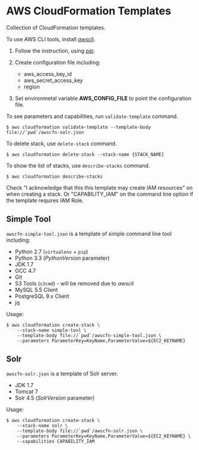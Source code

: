 AWS CloudFormation Templates
=============================

Collection of CloudFormation templates.

To use AWS CLI tools, install [*awscli*](http://aws.amazon.com/jp/cli/).

1. Follow the instruction, using [*pip*](https://pypi.python.org/pypi/awscli).

2. Create configuration file including:
    * aws_access_key_id
    * aws_secret_access_key
    * region

3. Set environmetal variable **AWS_CONFIG_FILE** to point the configuration file.

To see parameters and capabilities, run ``validate-template`` command.

    $ aws cloudformation validate-template --template-body file://`pwd`/awscfn-solr.json

To delete stack, use ``delete-stack`` command.

    $ aws cloudformation delete-stack --stack-name {STACK_NAME}

To show the list of stacks, use ``describe-stacks`` command.

    $ aws cloudformation describe-stacks

Check "I acknowledge that this this template may create IAM resources" on when creating a stack.
Or "CAPABILITY_IAM" on the command line option if the template requires IAM Role.

Simple Tool
------------

``awscfn-simple-tool.json`` is a template of simple command line tool including:

* Python 2.7 (``virtualenv`` + ``pip``)
* Python 3.3 (*PythonVersion* parameter)
* JDK 1.7
* GCC 4.7
* Git
* S3 Tools (``s3cmd``) - will be removed due to *awscli*
* MySQL 5.5 Client
* PostgreSQL 9.x Client
* jq

Usage:

    $ aws cloudformation create-stack \
        --stack-name simple-tool \
        --template-body file://`pwd`/awscfn-simple-tool.json \
        --parameters ParameterKey=KeyName,ParameterValue=${EC2_KEYNAME}

Solr
-----

``awscfn-solr.json`` is a template of Solr server.

* JDK 1.7
* Tomcat 7
* Solr 4.5 (*SolrVersion* parameter)

Usage:

    $ aws cloudformation create-stack \
        --stack-name solr \
        --template-body file://`pwd`/awscfn-solr.json \
        --parameters ParameterKey=KeyName,ParameterValue=${EC2_KEYNAME} \
        --capabilities CAPABILITY_IAM
